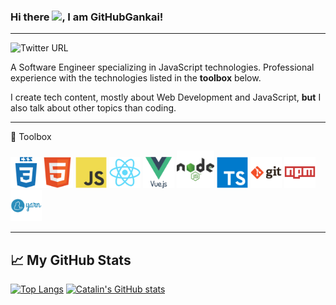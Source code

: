 ### Hi there <img src="https://raw.githubusercontent.com/MartinHeinz/MartinHeinz/master/wave.gif" width="30px">, I am GitHubGankai!

---

![Twitter URL](https://img.shields.io/twitter/url?style=social&url=https%3A%2F%2Ftwitter.com%2FGeeksKai)

A Software Engineer specializing in JavaScript technologies. Professional experience with the technologies listed in the **toolbox** below.

I create tech content, mostly about Web Development and JavaScript, **but** I also talk about other topics than coding.

---

🧰 Toolbox

<img src="https://github.com/devicons/devicon/blob/master/icons/css3/css3-plain-wordmark.svg" alt="CSS" width="50" height="50"/><img src="https://github.com/devicons/devicon/blob/master/icons/html5/html5-original.svg" alt="HTML" width="50" height="50"/>
<img src="https://github.com/devicons/devicon/blob/master/icons/javascript/javascript-original.svg" alt="JavaScript" width="50" height="50"/>
<img src ="https://github.com/devicons/devicon/blob/master/icons/react/react-original.svg" alt ="Reactjs" width="50" height="50"/>
<img src="https://github.com/devicons/devicon/blob/master/icons/vuejs/vuejs-original-wordmark.svg" alt="VueJS" width="50" height="50"/> 
<img src="https://github.com/devicons/devicon/blob/master/icons/nodejs/nodejs-original-wordmark.svg" alt="NodeJS" width="60" height="60"/>
<img src="https://github.com/devicons/devicon/blob/master/icons/typescript/typescript-original.svg" alt="TypeScript" width="50" height="50"/>
<img src="https://github.com/devicons/devicon/blob/master/icons/git/git-original-wordmark.svg" alt="Git" width="50" height="50"/>
<img src="https://github.com/devicons/devicon/blob/master/icons/npm/npm-original-wordmark.svg" alt="npm" width="50" height="50"/>
<img src="https://github.com/devicons/devicon/blob/master/icons/yarn/yarn-original-wordmark.svg" alt="yarn" width="50" height="50"/> 

---

## &#x1f4c8; My GitHub Stats

[![Top Langs](https://github-readme-stats.vercel.app/api/top-langs/?username=GitHubGankai&hide=java,php&theme=radical)](https://github.com/anuraghazra/github-readme-stats)    [![Catalin's GitHub stats](https://github-readme-stats.vercel.app/api?username=GitHubGankai&theme=radical)](https://github.com/anuraghazra/github-readme-stats)


